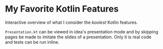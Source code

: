 My Favorite Kotlin Features
==================================
 
Interactive overview of what I consider the _koolest_ Kotlin features.

`Presentation.kt` can be viewed in idea's presentation mode and by skipping pages be made to imitate the 
slides of a presentation. Only it is real code and tests can be run inline.